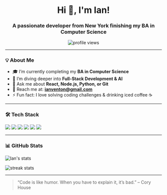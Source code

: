 <!-- README.md -->

<h1 align="center">Hi 👋, I'm Ian!</h1>
<h3 align="center">A passionate developer from New York finishing my BA in Computer Science</h3>

<p align="center">
  <img src="https://komarev.com/ghpvc/?username=yourusername&label=Profile%20views&color=0e75b6&style=flat" alt="profile views" />
</p>

---

### 💡 About Me
- 🎓 I’m currently completing my **BA in Computer Science**
- 🌱 I’m diving deeper into **Full-Stack Development & AI**
- 💬 Ask me about **React, Node.js, Python, or Git**
- 📧 Reach me at: **ianventon@gmail.com**
- ⚡ Fun fact: I love solving coding challenges & drinking iced coffee ☕

---

### 🛠️ Tech Stack
<p align="left">
  <img src="https://img.shields.io/badge/Python-3776AB?style=for-the-badge&logo=python&logoColor=white" />
  <img src="https://img.shields.io/badge/JavaScript-F7DF1E?style=for-the-badge&logo=javascript&logoColor=black" />
  <img src="https://img.shields.io/badge/React-20232A?style=for-the-badge&logo=react&logoColor=61DAFB" />
  <img src="https://img.shields.io/badge/Node.js-339933?style=for-the-badge&logo=nodedotjs&logoColor=white" />
  <img src="https://img.shields.io/badge/Git-F05032?style=for-the-badge&logo=git&logoColor=white" />
  <img src="https://img.shields.io/badge/PostgreSQL-316192?style=for-the-badge&logo=postgresql&logoColor=white" />
</p>

---

### 📊 GitHub Stats
<p align="left">
  <img src="https://github-readme-stats.vercel.app/api?username=yourusername&show_icons=true&theme=radical" alt="Ian's stats" />
</p>
<p align="left">
  <img src="https://github-readme-streak-stats.herokuapp.com/?user=yourusername&theme=radical" alt="streak stats"/>
</p>

---

> “Code is like humor. When you have to explain it, it’s bad.” – Cory House

